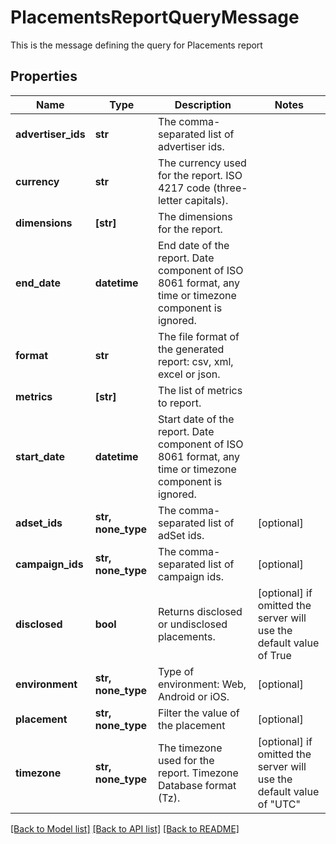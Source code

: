 # PlacementsReportQueryMessage

This is the message defining the query for Placements report

## Properties
Name | Type | Description | Notes
------------ | ------------- | ------------- | -------------
**advertiser_ids** | **str** | The comma-separated list of advertiser ids. | 
**currency** | **str** | The currency used for the report. ISO 4217 code (three-letter capitals). | 
**dimensions** | **[str]** | The dimensions for the report. | 
**end_date** | **datetime** | End date of the report. Date component of ISO 8061 format, any time or timezone component is ignored. | 
**format** | **str** | The file format of the generated report: csv, xml, excel or json. | 
**metrics** | **[str]** | The list of metrics to report. | 
**start_date** | **datetime** | Start date of the report. Date component of ISO 8061 format, any time or timezone component is ignored. | 
**adset_ids** | **str, none_type** | The comma-separated list of adSet ids. | [optional] 
**campaign_ids** | **str, none_type** | The comma-separated list of campaign ids. | [optional] 
**disclosed** | **bool** | Returns disclosed or undisclosed placements. | [optional]  if omitted the server will use the default value of True
**environment** | **str, none_type** | Type of environment: Web, Android or iOS. | [optional] 
**placement** | **str, none_type** | Filter the value of the placement | [optional] 
**timezone** | **str, none_type** | The timezone used for the report. Timezone Database format (Tz). | [optional]  if omitted the server will use the default value of "UTC"

[[Back to Model list]](../README.md#documentation-for-models) [[Back to API list]](../README.md#documentation-for-api-endpoints) [[Back to README]](../README.md)


